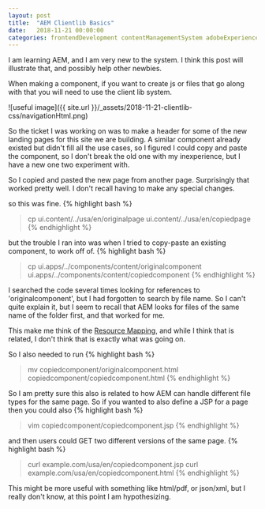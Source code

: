 ```yaml
---
layout: post
title:  "AEM Clientlib Basics"
date:   2018-11-21 00:00:00
categories: frontendDevelopment contentManagementSystem adobeExperienceManager aem clientlibs
---
```

I am learning AEM, and I am very new to the system.  I think this post will illustrate that, and possibly help other newbies.

When making a component, if you want to create js or files that go along with that you will need to use the client lib system.

![useful image]({{ site.url }}/_assets/2018-11-21-clientlib-css/navigationHtml.png)

So the ticket I was working on was to make a header for some of the new landing pages for this site we are building.  A similar component already existed but didn't fill all the use cases, so I figured I could copy and paste the component, so I don't break the old one with my inexperience, but I have a new one two experiment with.

So I copied and pasted the new page from another page. Surprisingly that worked pretty well.  I don't recall having to make any special changes.

so this was fine.
{% highlight bash %}
> cp ui.content/../usa/en/originalpage ui.content/../usa/en/copiedpage
{% endhighlight %}

but the trouble I ran into was when I tried to copy-paste an existing component, to work off of.
{% highlight bash %}
> cp ui.apps/../components/content/originalcomponent ui.apps/../components/content/copiedcomponent
{% endhighlight %}

I searched the code several times looking for references to 'originalcomponent', but I had forgotten to search by file name.  So I can't quite explain it, but I seem to recall that AEM looks for files of the same name of the folder first, and that worked for me.

This make me think of the [Resource Mapping][resource-mapping], and while I think that is related, I don't think that is exactly what was going on.

So I also needed to run
{% highlight bash %}
> mv copiedcomponent/originalcomponent.html copiedcomponent/copiedcomponent.html
{% endhighlight %}

So I am pretty sure this also is related to how AEM can handle different file types for the same page.  So if you wanted to also define a JSP for a page then you could also
{% highlight bash %}
> vim copiedcomponent/copiedcomponent.jsp
{% endhighlight %}


and then users could GET two different versions of the same page.
{% highlight bash %}
> curl example.com/usa/en/copiedcomponent.jsp
> curl example.com/usa/en/copiedcomponent.html
{% endhighlight %}

This might be more useful with something like html/pdf, or json/xml, but I really don't know, at this point I am hypothesizing.

[resource-mapping]: https://helpx.adobe.com/experience-manager/6-4/sites/deploying/using/resource-mapping.html
